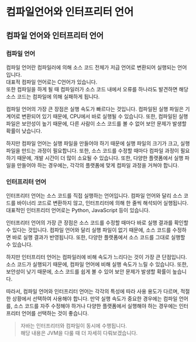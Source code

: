 # 컴파일언어와 인터프리터 언어

## 컴파일 언어와 인터프리터 언어

### 컴파일 언어

컴파일 언어란 컴파일러에 의해 소스 코드 전체가 저급 언어로 변환되어 실행되는 언어입니다.\
대표적 컴파일 언어로는 C언어가 있습니다.\
또한 컴파일을 하게 될 때 컴파일러가 소스 코드 내에서 오류를 하나라도 발견하면 해당 소스 코드는 컴파일에 의해 실패하게 됩니다.

컴파일 언어의 가장 큰 장점은 실행 속도가 빠르다는 것입니다. 컴파일된 실행 파일은 기계어로 변환되어 있기 때문에, CPU에서 바로 실행될 수 있습니다. 또한, 컴파일된 실행 파일은 보안성이 높기 때문에, 다른 사람이 소스 코드를 볼 수 없어 보안 문제가 발생할 확률이 낮습니다.

하지만 컴파일 언어는 실행 파일을 만들어야 하기 때문에 실행 파일의 크기가 크고, 실행 파일을 만드는 과정이 필요합니다. 또한, 소스 코드를 수정할 때마다 컴파일 과정이 필요하기 때문에, 개발 시간이 더 많이 소요될 수 있습니다. 또한, 다양한 플랫폼에서 실행 파일을 만들어야 하는 경우에는, 각각의 플랫폼에 맞게 컴파일 과정을 거쳐야 합니다.

### 인터프리터 언어

인터프리터 언어는 소스 코드를 직접 실행하는 언어입니다. 컴파일 언어와 달리 소스 코드를 바이너리 코드로 변환하지 않고, 인터프리터에 의해 한 줄씩 해석되어 실행됩니다. 대표적인 인터프리터 언어로는 Python, JavaScript 등이 있습니다.

인터프리터 언어의 가장 큰 장점은 소스 코드를 수정할 때마다 바로 실행 결과를 확인할 수 있다는 것입니다. 컴파일 언어와 달리 실행 파일이 없기 때문에, 소스 코드를 수정하면 바로 실행 결과가 반영됩니다. 또한, 다양한 플랫폼에서 소스 코드를 그대로 실행할 수 있습니다.

하지만 인터프리터 언어는 컴파일러에 비해 속도가 느리다는 것이 가장 큰 단점입니다. 소스 코드가 실행되기 때문에, 컴파일 언어에 비해 실행 속도가 느릴 수 있습니다. 또한, 보안성이 낮기 때문에, 소스 코드를 쉽게 볼 수 있어 보안 문제가 발생할 확률이 높습니다.

따라서, 컴파일 언어와 인터프리터 언어는 각각의 특성에 따라 사용 용도가 다르며, 적절한 상황에서 선택하여 사용해야 합니다. 만약 실행 속도가 중요한 경우에는 컴파일 언어를, 소스 코드를 자주 수정해야 하거나 다양한 플랫폼에서 실행해야 하는 경우에는 인터프리터 언어를 선택하는 것이 좋습니다.

> 자바는 인터프리터와 컴파일이 동시에 수행됩니다.\
> 해당 내용은 JVM을 다룰 때 더 자세히 다뤄보겠습니다.
